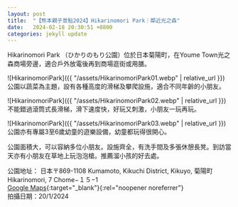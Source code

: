 ```yaml
---
layout: post
title:  "【熊本親子景點2024】Hikarinomori Park｜鄰近光之森"
date:   2024-02-18 20:30:51 +0800
categories: jekyll update
---
```


Hikarinomori Park （ひかりのもり公園）位於日本菊陽町，在Youme Town光之森商場旁邊，適合戶外放電後再到商場逛街或用膳。  
  
![HikarinomoriPark]({{ "/assets/HikarinomoriPark01.webp" | relative_url }})  
公園以蔬菜為主題，設有各種高度的滑梯及攀爬設施，適合不同年齡的小朋友。  
  
![HikarinomoriPark]({{ "/assets/HikarinomoriPark02.webp" | relative_url }})  
不能錯過滾筒式長滑梯，滑下速度快，好玩又刺激，小朋友一玩再玩。  
  
![HikarinomoriPark]({{ "/assets/HikarinomoriPark03.webp" | relative_url }})  
公園亦有專屬3至6歲幼童的遊樂設備，幼童都玩得很開心。  
  
公園面積大，可以容納多位小朋友。設施齊全，有洗手間及多張休憩長凳。到訪當天亦有小朋友在草地上玩泡泡槍。推薦溜小孩的好去處。  
  
公園地址： 日本〒869-1108 Kumamoto, Kikuchi District, Kikuyo, 菊陽町Hikarinomori, 7 Chome−１５−1  
[Google Maps](https://maps.app.goo.gl/5qmKk5iLur6UKyiW7){:target="_blank"}{:rel="noopener noreferrer"}  
拍攝日期：20/1/2024

